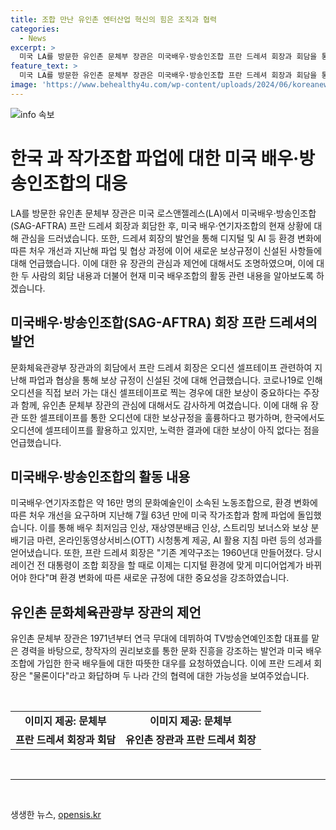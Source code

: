 ```yaml
---
title: 조합 만난 유인촌 엔터산업 혁신의 힘은 조직과 협력
categories:
  - News
excerpt: >
  미국 LA를 방문한 유인촌 문체부 장관은 미국배우·방송인조합 프란 드레셔 회장과 회담을 통해 오디션 셀프테이프 보상 규정에 대한 훌륭함을 언급했다. 지난해 파업과 협상을 거쳐 보상규정이 들어간 것을 긍정적으로 평가했고, 미국 배우조합이 디지털과 AI에 맞게 변화하고 있는 것을 언급했다. 이에 유 장관은 한국의 상황을 언급하며 배우들의 노력과 결과에 대한 보상이 필요하다고 언급했다. 조합의 협상 결과와 배우들의 권리 보호에 대한 긍정적인 변화에 주목하며, 한국 배우들의 할리우드 진출과 미국 배우조합 가입에 대한 대우를 요청하고 미국 배우조합은 물론이다라고 화답했다.
feature_text: >
  미국 LA를 방문한 유인촌 문체부 장관은 미국배우·방송인조합 프란 드레셔 회장과 회담을 통해 오디션 셀프테이프 보상 규정에 대한 훌륭함을 언급했다. 지난해 파업과 협상을 거쳐 보상규정이 들어간 것을 긍정적으로 평가했고, 미국 배우조합이 디지털과 AI에 맞게 변화하고 있는 것을 언급했다. 이에 유 장관은 한국의 상황을 언급하며 배우들의 노력과 결과에 대한 보상이 필요하다고 언급했다. 조합의 협상 결과와 배우들의 권리 보호에 대한 긍정적인 변화에 주목하며, 한국 배우들의 할리우드 진출과 미국 배우조합 가입에 대한 대우를 요청하고 미국 배우조합은 물론이다라고 화답했다.
image: 'https://www.behealthy4u.com/wp-content/uploads/2024/06/koreanews.jpg'
---
```


<p><img src="https://www.behealthy4u.com/wp-content/uploads/2024/06/koreanews.jpg" alt="info 속보" /></p>

<h1 data-ke-size="size26">한국 과 작가조합 파업에 대한 미국 배우·방송인조합의 대응</h1>

<p data-ke-size="size16">LA를 방문한 유인촌 문체부 장관은 미국 로스앤젤레스(LA)에서 미국배우·방송인조합(SAG-AFTRA) 프란 드레셔 회장과 회담한 후, 미국 배우·연기자조합의 현재 상황에 대해 관심을 드러냈습니다. 또한, 드레셔 회장의 발언을 통해 디지털 및 AI 등 환경 변화에 따른 처우 개선과 지난해 파업 및 협상 과정에 이어 새로운 보상규정이 신설된 사항들에 대해 언급했습니다. 이에 대한 유 장관의 관심과 제언에 대해서도 조명하였으며, 이에 대한 두 사람의 회담 내용과 더불어 현재 미국 배우조합의 활동 관련 내용을 알아보도록 하겠습니다.</p>

<h2 data-ke-size="size24">미국배우·방송인조합(SAG-AFTRA) 회장 프란 드레셔의 발언</h2>

<p data-ke-size="size16">문화체육관광부 장관과의 회담에서 프란 드레셔 회장은 오디션 셀프테이프 관련하여 지난해 파업과 협상을 통해 보상 규정이 신설된 것에 대해 언급했습니다. 코로나19로 인해 오디션을 직접 보러 가는 대신 셀프테이프로 찍는 경우에 대한 보상이 중요하다는 주장과 함께, 유인촌 문체부 장관의 관심에 대해서도 감사하게 여겼습니다. 이에 대해 유 장관 또한 셀프테이프를 통한 오디션에 대한 보상규정을 훌륭하다고 평가하며, 한국에서도 오디션에 셀프테이프를 활용하고 있지만, 노력한 결과에 대한 보상이 아직 없다는 점을 언급했습니다.</p>

<h2 data-ke-size="size24">미국배우·방송인조합의 활동 내용</h2>

<p data-ke-size="size16">미국배우·연기자조합은 약 16만 명의 문화예술인이 소속된 노동조합으로, 환경 변화에 따른 처우 개선을 요구하며 지난해 7월 63년 만에 미국 작가조합과 함께 파업에 돌입했습니다. 이를 통해 배우 최저임금 인상, 재상영분배금 인상, 스트리밍 보너스와 보상 분배기금 마련, 온라인동영상서비스(OTT) 시청통계 제공, AI 활용 지침 마련 등의 성과를 얻어냈습니다. 또한, 프란 드레셔 회장은 "기존 계약구조는 1960년대 만들어졌다. 당시 레이건 전 대통령이 조합 회장을 할 때로 이제는 디지털 환경에 맞게 미디어업계가 바뀌어야 한다"며 환경 변화에 따른 새로운 규정에 대한 중요성을 강조하였습니다.</p>

<h2 data-ke-size="size24">유인촌 문화체육관광부 장관의 제언</h2>

<p data-ke-size="size16">유인촌 문체부 장관은 1971년부터 연극 무대에 데뷔하여 TV방송연예인조합 대표를 맡은 경력을 바탕으로, 창작자의 권리보호를 통한 문화 진흥을 강조하는 발언과 미국 배우조합에 가입한 한국 배우들에 대한 따뜻한 대우를 요청하였습니다. 이에 프란 드레셔 회장은 "물론이다"라고 화답하며 두 나라 간의 협력에 대한 가능성을 보여주었습니다.</p>

<p data-ke-size="size16">&nbsp;</p>

<table>
    <tbody>
        <tr>
            <td style="text-align: center; height: 17px;"><b>이미지 제공: 문체부</b></td>
            <td style="text-align: center; height: 17px;"><b>이미지 제공: 문체부</b></td>
        </tr>
        <tr>
            <td style="text-align: center; height: 17px;"><b>프란 드레셔 회장과 회담</b></td>
            <td style="text-align: center; height: 17px;"><b>유인촌 장관과 프란 드레셔 회장</b></td>
        </tr>
    </tbody>
</table>

<p data-ke-size="size16">&nbsp;</p>

<hr>

<p data-ke-size="size16">&nbsp;</p>
생생한 뉴스, <a href="https://opensis.kr" rel="dofollow">opensis.kr</a>


